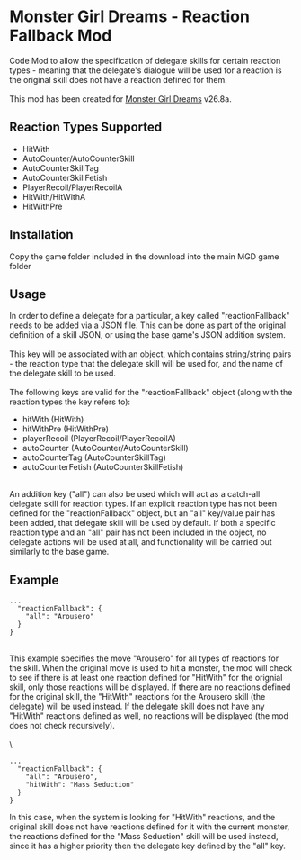 # Monster Girl Dreams - Reaction Fallback Mod
Code Mod to allow the specification of delegate skills for certain reaction types - meaning that the delegate's dialogue will be used for a reaction is the original skill does not have a reaction defined for them.
\
\
This mod has been created for [Monster Girl Dreams](https://threshold.itch.io/monster-girl-dreams) v26.8a.

## Reaction Types Supported
- HitWith
- AutoCounter/AutoCounterSkill
- AutoCounterSkillTag
- AutoCounterSkillFetish
- PlayerRecoil/PlayerRecoilA
- HitWith/HitWithA
- HitWithPre

## Installation
Copy the game folder included in the download into the main MGD game folder

## Usage
In order to define a delegate for a particular, a key called "reactionFallback" needs to be added via a JSON file. This can be done as part of the original definition of a skill JSON, or using
the base game's JSON addition system.
\
\
This key will be associated with an object, which contains string/string pairs - the reaction type that the delegate skill will be used for, and the name of the delegate skill to be used.
\
\
The following keys are valid for the "reactionFallback" object (along with the reaction types the key refers to):
- hitWith (HitWith)
- hitWithPre (HitWithPre)
- playerRecoil (PlayerRecoil/PlayerRecoilA)
- autoCounter (AutoCounter/AutoCounterSkill)
- autoCounterTag (AutoCounterSkillTag)
- autoCounterFetish (AutoCounterSkillFetish)

\
An addition key ("all") can also be used which will act as a catch-all delegate skill for reaction types. If an explicit reaction type has not been defined for the "reactionFallback" object,
but an "all" key/value pair has been added, that delegate skill will be used by default. If both a specific reaction type and an "all" pair has not been included in the object, no delegate actions will
be used at all, and functionality will be carried out similarly to the base game.

## Example
```
...
  "reactionFallback": {
    "all": "Arousero"
  }
}
```
\
This example specifies the move "Arousero" for all types of reactions for the skill. When the original move is used to hit a monster, the mod will check to see if there is at least one
reaction defined for "HitWith" for the orignial skill, only those reactions will be displayed. If there are no reactions defined for the original skill, the "HitWith" reactions for the 
Arousero skill (the delegate) will be used instead. If the delegate skill does not have any "HitWith" reactions defined as well, no reactions will be displayed (the mod does not check
 recursively). 
\
\
\
```
...
  "reactionFallback": {
    "all": "Arousero",
    "hitWith": "Mass Seduction"
  }
}
```
In this case, when the system is looking for "HitWith" reactions, and the original skill does not have reactions defined for it with the current monster, the reactions defined for the "Mass Seduction"
 skill will be used instead, since it has a higher priority then the delegate key defined by the "all" key.
